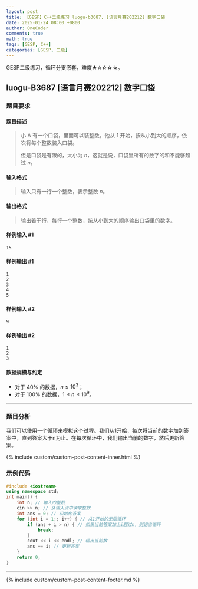 ```yaml
---
layout: post
title: 【GESP】C++二级练习 luogu-b3687, [语言月赛202212] 数字口袋
date: 2025-01-24 08:00 +0800
author: OneCoder
comments: true
math: true
tags: [GESP, C++]
categories: [GESP, 二级]
---
```

GESP二级练习，循环分支嵌套，难度★✮☆☆☆。

<!--more-->

## luogu-B3687 [语言月赛202212] 数字口袋

### 题目要求

#### 题目描述

>小 A 有一个口袋，里面可以装整数。他从 $1$ 开始，按从小到大的顺序，依次将每个整数装入口袋。
>
>但是口袋是有限的，大小为 $n$，这就是说，口袋里所有的数字的和不能够超过 $n$。

#### 输入格式

>输入只有一行一个整数，表示整数 $n$。

#### 输出格式

>输出若干行，每行一个整数，按从小到大的顺序输出口袋里的数字。

#### 样例输入 #1

```console
15
```

#### 样例输出 #1

```console
1
2
3
4
5
```

#### 样例输入 #2

```console
9
```

#### 样例输出 #2

```console
1
2
3
```

#### 数据规模与约定

- 对于 $40\%$ 的数据，$n\le 10^3$；
- 对于 $100\%$ 的数据，$1\le n \le 10^9$。

---

### 题目分析

我们可以使用一个循环来模拟这个过程。我们从1开始，每次将当前的数字加到答案中，直到答案大于n为止。在每次循环中，我们输出当前的数字，然后更新答案。

{% include custom/custom-post-content-inner.html %}

### 示例代码

```cpp
#include <iostream>
using namespace std;
int main() {
    int n; // 输入的整数
    cin >> n; // 从输入流中读取整数
    int ans = 0; // 初始化答案
    for (int i = 1;; i++) { // 从1开始的无限循环
        if (ans + i > n) { // 如果当前答案加上i超过n，则退出循环
            break;
        }
        cout << i << endl; // 输出当前数
        ans += i; // 更新答案
    }
    return 0;
}
```

---

{% include custom/custom-post-content-footer.md %}
